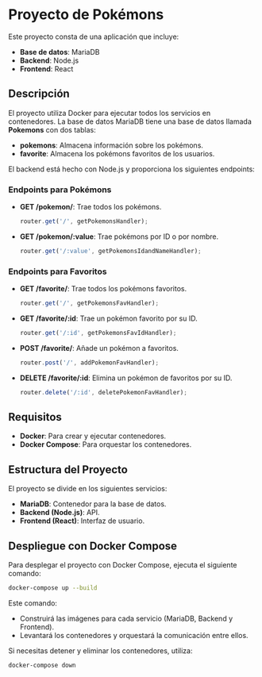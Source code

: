 # Proyecto de Pokémons

Este proyecto consta de una aplicación que incluye:
- **Base de datos**: MariaDB
- **Backend**: Node.js
- **Frontend**: React

## Descripción

El proyecto utiliza Docker para ejecutar todos los servicios en contenedores. La base de datos MariaDB tiene una base de datos llamada **Pokemons** con dos tablas:

- **pokemons**: Almacena información sobre los pokémons.
- **favorite**: Almacena los pokémons favoritos de los usuarios.

El backend está hecho con Node.js y proporciona los siguientes endpoints:

### Endpoints para Pokémons

- **GET /pokemon/**: Trae todos los pokémons.
  ```js
  router.get('/', getPokemonsHandler);
  ```

- **GET /pokemon/:value**: Trae pokémons por ID o por nombre.
  ```js
  router.get('/:value', getPokemonsIdandNameHandler);
  ```

### Endpoints para Favoritos

- **GET /favorite/**: Trae todos los pokémons favoritos.
  ```js
  router.get('/', getPokemonsFavHandler);
  ```

- **GET /favorite/:id**: Trae un pokémon favorito por su ID.
  ```js
  router.get('/:id', getPokemonsFavIdHandler);
  ```

- **POST /favorite/**: Añade un pokémon a favoritos.
  ```js
  router.post('/', addPokemonFavHandler);
  ```

- **DELETE /favorite/:id**: Elimina un pokémon de favoritos por su ID.
  ```js
  router.delete('/:id', deletePokemonFavHandler);
  ```

## Requisitos

- **Docker**: Para crear y ejecutar contenedores.
- **Docker Compose**: Para orquestar los contenedores.

## Estructura del Proyecto

El proyecto se divide en los siguientes servicios:

- **MariaDB**: Contenedor para la base de datos.
- **Backend (Node.js)**: API.
- **Frontend (React)**: Interfaz de usuario.

## Despliegue con Docker Compose

Para desplegar el proyecto con Docker Compose, ejecuta el siguiente comando:

```bash
docker-compose up --build
```

Este comando:
- Construirá las imágenes para cada servicio (MariaDB, Backend y Frontend).
- Levantará los contenedores y orquestará la comunicación entre ellos.

Si necesitas detener y eliminar los contenedores, utiliza:

```bash
docker-compose down
```

